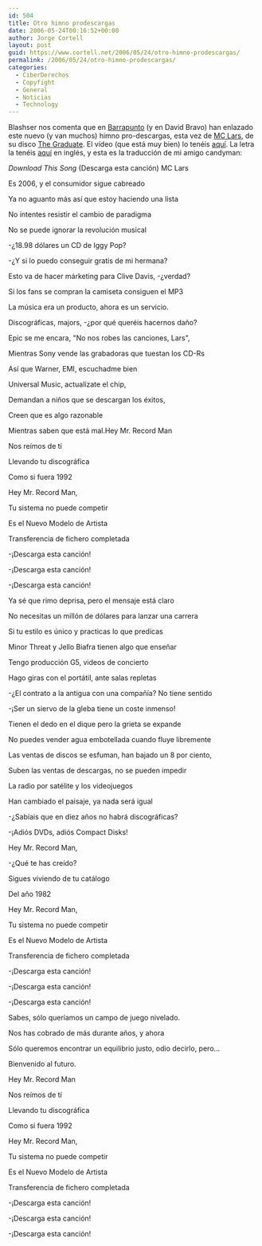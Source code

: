 ```yaml
---
id: 504
title: Otro himno prodescargas
date: 2006-05-24T00:16:52+00:00
author: Jorge Cortell
layout: post
guid: https://www.cortell.net/2006/05/24/otro-himno-prodescargas/
permalink: /2006/05/24/otro-himno-prodescargas/
categories:
  - CiberDerechos
  - Copyfight
  - General
  - Noticias
  - Technology
---
```

Blashser nos comenta que en <a target="_blank" title="MC Lars en Barrapunto" href="https://barrapunto.com/article.pl?sid=06/05/19/1032235">Barrapunto</a> (y en David Bravo) han enlazado este nuevo (y van muchos) himno pro-descargas, esta vez de <a title="MC Lars" target="_blank" href="https://www.purevolume.com/mclars">MC Lars</a>, de su disco <a title="The Graduate" target="_blank" href="https://thepiratebay.org/details.php?id=3457220">The Graduate</a>. El ví­deo (que está muy bien) lo tenéis <a target="_blank" title="Ví­deo MC Lars" href="https://youtube.com/watch?v=jN_OkhHNpak&search=download%20this%20song">aquí­</a>. La letra la tenéis <a title="Download this song lyrics" target="_blank" href="https://www.moron.nl/lyrics.php?id=86710&artist=MC%20Lars">aquí­</a> en inglés, y esta es la traducción de mi amigo candyman:

_Download This Song_ (Descarga esta canción) MC Lars

Es 2006, y el consumidor sigue cabreado
  
Ya no aguanto más así­ que estoy haciendo una lista
  
No intentes resistir el cambio de paradigma
  
No se puede ignorar la revolución musical
  
-¿18.98 dólares un CD de Iggy Pop?
  
-¿Y si lo puedo conseguir gratis de mi hermana?
  
Esto va de hacer márketing para Clive Davis, -¿verdad?
  
Si los fans se compran la camiseta consiguen el MP3
  
La música era un producto, ahora es un servicio.
  
Discográficas, majors, -¿por qué queréis hacernos daño?
  
Epic se me encara, "No nos robes las canciones, Lars",
  
Mientras Sony vende las grabadoras que tuestan los CD-Rs
  
Así­ que Warner, EMI, escuchadme bien
  
Universal Music, actualí­zate el chip,
  
Demandan a niños que se descargan los éxitos,
  
Creen que es algo razonable
  
Mientras saben que está mal.Hey Mr. Record Man
  
Nos reí­mos de tí­
  
Llevando tu discográfica
  
Como si fuera 1992
  
Hey Mr. Record Man,
  
Tu sistema no puede competir
  
Es el Nuevo Modelo de Artista
  
Transferencia de fichero completada
  
-¡Descarga esta canción!
  
-¡Descarga esta canción!
  
-¡Descarga esta canción!

Ya sé que rimo deprisa, pero el mensaje está claro
  
No necesitas un millón de dólares para lanzar una carrera
  
Si tu estilo es único y practicas lo que predicas
  
Minor Threat y Jello Biafra tienen algo que enseñar
  
Tengo producción G5, videos de concierto
  
Hago giras con el portátil, ante salas repletas
  
-¿El contrato a la antigua con una compañí­a? No tiene sentido
  
-¡Ser un siervo de la gleba tiene un coste inmenso!
  
Tienen el dedo en el dique pero la grieta se expande
  
No puedes vender agua embotellada cuando fluye libremente
  
Las ventas de discos se esfuman, han bajado un 8 por ciento,
  
Suben las ventas de descargas, no se pueden impedir
  
La radio por satélite y los videojuegos
  
Han cambiado el paisaje, ya nada será igual
  
-¿Sabí­ais que en diez años no habrá discográficas?
  
-¡Adiós DVDs, adiós Compact Disks!

Hey Mr. Record Man,
  
-¿Qué te has creí­do?
  
Sigues viviendo de tu catálogo
  
Del año 1982
  
Hey Mr. Record Man,
  
Tu sistema no puede competir
  
Es el Nuevo Modelo de Artista
  
Transferencia de fichero completada
  
-¡Descarga esta canción!
  
-¡Descarga esta canción!
  
-¡Descarga esta canción!

Sabes, sólo querí­amos un campo de juego nivelado.
  
Nos has cobrado de más durante años, y ahora
  
Sólo queremos encontrar un equilibrio justo, odio decirlo, pero...
  
Bienvenido al futuro.

Hey Mr. Record Man
  
Nos reí­mos de tí­
  
Llevando tu discográfica
  
Como si fuera 1992
  
Hey Mr. Record Man,
  
Tu sistema no puede competir
  
Es el Nuevo Modelo de Artista
  
Transferencia de fichero completada
  
-¡Descarga esta canción!
  
-¡Descarga esta canción!
  
-¡Descarga esta canción!